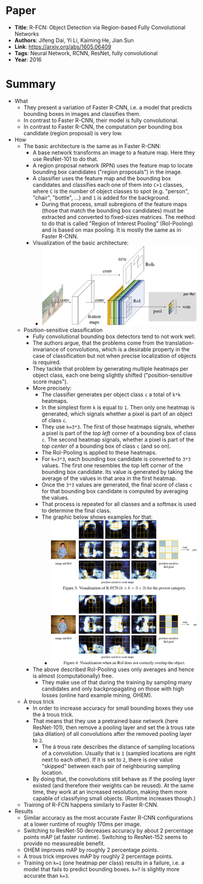 # Paper

* **Title**: R-FCN: Object Detection via Region-based Fully Convolutional Networks
* **Authors**: Jifeng Dai, Yi Li, Kaiming He, Jian Sun
* **Link**: https://arxiv.org/abs/1605.06409
* **Tags**: Neural Network, RCNN, ResNet, fully convolutional
* **Year**: 2016

# Summary

* What
  * They present a variation of Faster R-CNN, i.e. a model that predicts bounding boxes in images and classifies them.
  * In contrast to Faster R-CNN, their model is fully convolutional.
  * In contrast to Faster R-CNN, the computation per bounding box candidate (region proposal) is very low.
* How
  * The basic architecture is the same as in Faster R-CNN:
    * A base network transforms an image to a feature map. Here they use ResNet-101 to do that.
    * A region proposal network (RPN) uses the feature map to locate bounding box candidates ("region proposals") in the image.
    * A classifier uses the feature map and the bounding box candidates and classifies each one of them into `C+1` classes,
      where `C` is the number of object classes to spot (e.g. "person", "chair", "bottle", ...) and `1` is added for the background.
      * During that process, small subregions of the feature maps (those that match the bounding box candidates) must be extracted and converted to fixed-sizes matrices.
        The method to do that is called "Region of Interest Pooling" (RoI-Pooling) and is based on max pooling.
        It is mostly the same as in Faster R-CNN.
    * Visualization of the basic architecture:
      * ![Architecture](images/R-FCN__architecture.jpg?raw=true "Architecture")
  * Position-sensitive classification
    * Fully convolutional bounding box detectors tend to not work well.
    * The authors argue, that the problems come from the translation-invariance of convolutions, which is a desirable property in the case of classification but not when precise localization of objects is required.
    * They tackle that problem by generating multiple heatmaps per object class, each one being slightly shifted ("position-sensitive score maps").
    * More precisely:
      * The classifier generates per object class `c` a total of `k*k` heatmaps.
      * In the simplest form `k` is equal to `1`. Then only one heatmap is generated, which signals whether a pixel is part of an object of class `c`.
      * They use `k=3*3`. The first of those heatmaps signals, whether a pixel is part of the *top left* corner of a bounding box of class `c`. The second heatmap signals, whether a pixel is part of the *top center* of a bounding box of class `c` (and so on).
      * The RoI-Pooling is applied to these heatmaps.
      * For `k=3*3`, each bounding box candidate is converted to `3*3` values. The first one resembles the top left corner of the bounding box candidate. Its value is generated by taking the average of the values in that area in the first heatmap.
      * Once the `3*3` values are generated, the final score of class `c` for that bounding box candidate is computed by averaging the values.
      * That process is repeated for all classes and a softmax is used to determine the final class.
      * The graphic below shows examples for that:
        * ![Architecture](images/R-FCN__examples.jpg?raw=true "Examples")
    * The above described RoI-Pooling uses only averages and hence is almost (computationally) free.
      * They make use of that during the training by sampling many candidates and only backpropagating on those with high losses (online hard example mining, OHEM).
  * À trous trick
    * In order to increase accuracy for small bounding boxes they use the à trous trick.
    * That means that they use a pretrained base network (here ResNet-101), then remove a pooling layer and set the à trous rate (aka dilation) of all convolutions after the removed pooling layer to `2`.
      * The á trous rate describes the distance of sampling locations of a convolution. Usually that is `1` (sampled locations are right next to each other). If it is set to `2`, there is one value "skipped" between each pair of neighbouring sampling location.
    * By doing that, the convolutions still behave as if the pooling layer existed (and therefore their weights can be reused). At the same time, they work at an increased resolution, making them more capable of classifying small objects. (Runtime increases though.)
  * Training of R-FCN happens similarly to Faster R-CNN.
* Results
  * Similar accuracy as the most accurate Faster R-CNN configurations at a lower runtime of roughly 170ms per image.
  * Switching to ResNet-50 decreases accuracy by about 2 percentage points mAP (at faster runtime). Switching to ResNet-152 seems to provide no measureable benefit.
  * OHEM improves mAP by roughly 2 percentage points.
  * À trous trick improves mAP by roughly 2 percentage points.
  * Training on `k=1` (one heatmap per class) results in a failure, i.e. a model that fails to predict bounding boxes. `k=7` is slightly more accurate than `k=3`.

